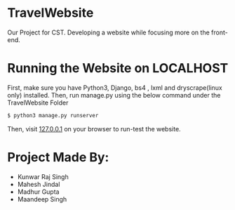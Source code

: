 # TravelWebsite
Our Project for CST. Developing a website while focusing more on the front-end.

# Running the Website on LOCALHOST
First, make sure you have Python3, Django, bs4 , lxml and dryscrape(linux only) installed. Then, run manage.py using the below command under the TravelWebsite Folder
```sh
$ python3 manage.py runserver
```
Then, visit [127.0.0.1](http://127.0.0.1:8000) on your browser to run-test the website. 

# Project Made By: 
- Kunwar Raj Singh
- Mahesh Jindal
- Madhur Gupta
- Maandeep Singh
